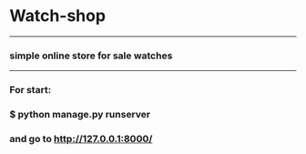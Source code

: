 # Watch-shop
***
### simple online store for sale watches
***
### For start:
### $ python manage.py runserver
### and go to <http://127.0.0.1:8000/>

